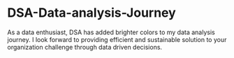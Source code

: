 # DSA-Data-analysis-Journey
As a data enthusiast, DSA has added brighter colors to my data analysis journey. I look forward to providing efficient and sustainable solution to your organization challenge through data driven decisions.
